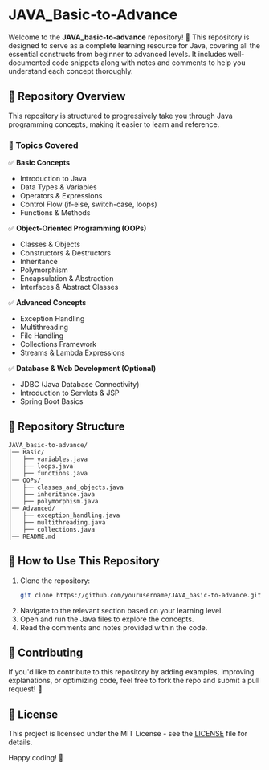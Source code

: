# JAVA_Basic-to-Advance

Welcome to the **JAVA_basic-to-advance** repository! 🚀 This repository is designed to serve as a complete learning resource for Java, covering all the essential constructs from beginner to advanced levels. It includes well-documented code snippets along with notes and comments to help you understand each concept thoroughly.

## 📌 Repository Overview
This repository is structured to progressively take you through Java programming concepts, making it easier to learn and reference.

### 🔹 Topics Covered
✅ **Basic Concepts**
- Introduction to Java
- Data Types & Variables
- Operators & Expressions
- Control Flow (if-else, switch-case, loops)
- Functions & Methods

✅ **Object-Oriented Programming (OOPs)**
- Classes & Objects
- Constructors & Destructors
- Inheritance
- Polymorphism
- Encapsulation & Abstraction
- Interfaces & Abstract Classes

✅ **Advanced Concepts**
- Exception Handling
- Multithreading
- File Handling
- Collections Framework
- Streams & Lambda Expressions

✅ **Database & Web Development (Optional)**
- JDBC (Java Database Connectivity)
- Introduction to Servlets & JSP
- Spring Boot Basics

## 📂 Repository Structure
```
JAVA_basic-to-advance/
│── Basic/
│   ├── variables.java
│   ├── loops.java
│   ├── functions.java
│── OOPs/
│   ├── classes_and_objects.java
│   ├── inheritance.java
│   ├── polymorphism.java
│── Advanced/
│   ├── exception_handling.java
│   ├── multithreading.java
│   ├── collections.java
│── README.md
```

## 🚀 How to Use This Repository
1. Clone the repository:
   ```sh
   git clone https://github.com/yourusername/JAVA_basic-to-advance.git
   ```
2. Navigate to the relevant section based on your learning level.
3. Open and run the Java files to explore the concepts.
4. Read the comments and notes provided within the code.

## 🤝 Contributing
If you'd like to contribute to this repository by adding examples, improving explanations, or optimizing code, feel free to fork the repo and submit a pull request! 🎉

## 📜 License
This project is licensed under the MIT License - see the [LICENSE](LICENSE) file for details.

Happy coding! 🎯
